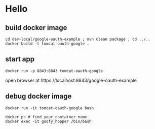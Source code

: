 # Hello

## build docker image

```
cd dev-local/google-oauth-example ; mvn clean package ; cd ../..
docker build -t tomcat-oauth-google .
```

## start app

```
docker run -p 8843:8843 tomcat-oauth-google
```

open browser at https://localhost:8843/google-oauth-example

## debug docker image

```
docker run -it tomcat-oauth-google bash
```

```
docker ps # find your container name
docker exec -it goofy_hopper /bin/bash
```
